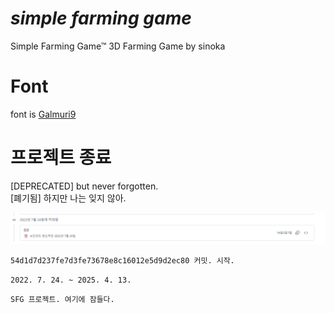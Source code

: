 # *simple farming game*
Simple Farming Game™ 3D Farming Game by sinoka

# Font
font is [Galmuri9](https://quiple.dev/galmuri)

# 프로젝트 종료
[DEPRECATED] but never forgotten. <br>
[폐기됨] 하지만 나는 잊지 않아.

![마지막 커밋](https://github.com/simple-farming-game/simple_farming_game/blob/main/image.png?raw=true)

`54d1d7d237fe7d3fe73678e8c16012e5d9d2ec80 커밋. 시작. `

`2022. 7. 24. ~ 2025. 4. 13.`

`SFG 프로젝트. 여기에 잠들다.`
